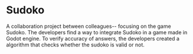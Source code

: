 # Sudoko
A collaboration project between colleagues-- focusing on the game Sudoko. The developers find a way to integrate Sudoko in a game made in Godot engine. To verify accuracy of answers, the developers created a algorithm that checks whether the sudoko is valid or not.
